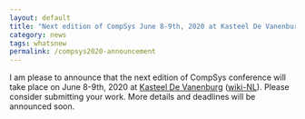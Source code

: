 ```yaml
---
layout: default
title: "Next edition of CompSys June 8-9th, 2020 at Kasteel De Vanenburg"
category: news 
tags: whatsnew
permalink: /compsys2020-announcement
---
```


I am please to announce that the next edition of CompSys conference will take place on June 8-9th, 2020 at [Kasteel De Vanenburg](https://www.vanenburg.nl/) ([wiki-NL](https://nl.wikipedia.org/wiki/Kasteel_De_Vanenburg)). Please consider submitting your work. More details and deadlines will be announced soon. 

